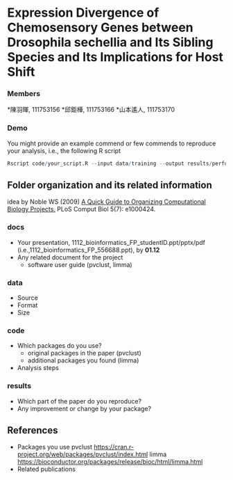 # Expression Divergence of Chemosensory Genes between Drosophila sechellia and Its Sibling Species and Its Implications for Host Shift

### Members
*陳羽暉, 111753156
*邱鉅樺, 111753166
*山本遙人, 111753170


### Demo 
You might provide an example commend or few commends to reproduce your analysis, i.e., the following R script
```R
Rscript code/your_script.R --input data/training --output results/performance.tsv
```

## Folder organization and its related information
idea by Noble WS (2009) [A Quick Guide to Organizing Computational Biology Projects.](https://journals.plos.org/ploscompbiol/article?id=10.1371/journal.pcbi.1000424) PLoS Comput Biol 5(7): e1000424.

### docs
* Your presentation, 1112_bioinformatics_FP_studentID.ppt/pptx/pdf (i.e.,1112_bioinformatics_FP_556688.ppt), by **01.12**
* Any related document for the project
  * software user guide (pvclust, limma)

### data
* Source
* Format
* Size

### code
* Which packages do you use? 
  * original packages in the paper (pvclust)
  * additional packages you found (limma) 
* Analysis steps

### results
* Which part of the paper do you reproduce?
* Any improvement or change by your package?

## References
* Packages you use
pvclust
https://cran.r-project.org/web/packages/pvclust/index.html
limma
https://bioconductor.org/packages/release/bioc/html/limma.html
* Related publications
